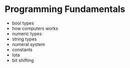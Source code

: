 # Programming Fundamentals
- bool types
- how computers works
- numeric types
- string types
- numeral system
- constants
- lota
- bit shifting
